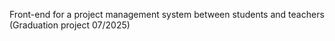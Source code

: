 Front-end for a project management system between students and teachers (Graduation project 07/2025)
